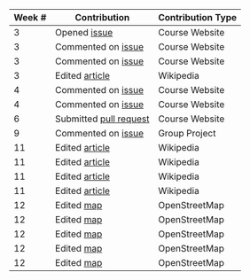 | Week # | Contribution | Contribution Type |
| ------ | ------------ | ----------------- |
| 3      | Opened [issue](https://github.com/joannakl/cs480_s18/issues/24)| Course Website |
| 3      | Commented on [issue](https://github.com/joannakl/cs480_s18/issues/33) | Course Website |
| 3      | Commented on [issue](https://github.com/joannakl/cs480_s18/issues/34) | Course Website |
| 3      | Edited [article](https://en.wikipedia.org/w/index.php?title=Purple_squirrel_(animal)&oldid=825057513) | Wikipedia
| 4      | Commented on [issue](https://github.com/joannakl/cs480_s18/issues/44) | Course Website |
| 4      | Commented on [issue](https://github.com/joannakl/cs480_s18/issues/50) | Course Website |
| 6      | Submitted [pull request](https://github.com/joannakl/cs480_s18/pull/91) | Course Website |
| 9      | Commented on [issue](https://github.com/zulip/zulip/issues/8750) | Group Project |
| 11     | Edited [article](https://en.wikipedia.org/w/index.php?title=New_York_University_in_popular_culture&diff=prev&oldid=836419108) | Wikipedia |
| 11     | Edited [article](https://en.wikipedia.org/w/index.php?title=List_of_New_York_University_honorary_degree_recipients&diff=prev&oldid=836420479) | Wikipedia |
| 11     | Edited [article](https://en.wikipedia.org/w/index.php?title=Andre_Ingram&diff=prev&oldid=836462858) | Wikipedia |
| 11     | Edited [article](https://en.wikipedia.org/w/index.php?title=Anna_Akana&diff=prev&oldid=836464261) | Wikipedia |
| 12     | Edited [map](https://www.openstreetmap.org/changeset/58300818#map=19/40.77760/-73.90864&layers=N) | OpenStreetMap |
| 12     | Edited [map](https://www.openstreetmap.org/changeset/58300799#map=19/40.77543/-73.91128&layers=N) | OpenStreetMap |
| 12     | Edited [map](https://www.openstreetmap.org/changeset/58300790#map=19/40.77558/-73.91110&layers=N) | OpenStreetMap |
| 12     | Edited [map](https://www.openstreetmap.org/changeset/58300777#map=19/40.77567/-73.91093&layers=N) | OpenStreetMap |
| 12     | Edited [map](https://www.openstreetmap.org/changeset/58300759#map=19/40.77479/-73.91263&layers=N) | OpenStreetMap |
